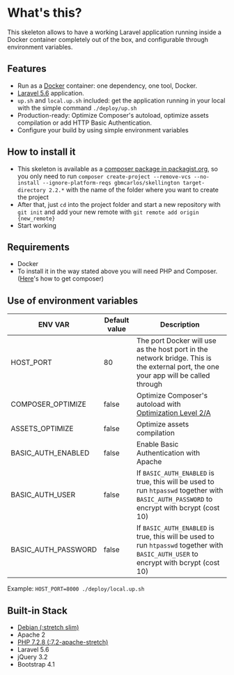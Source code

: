 # What's this?
This skeleton allows to have a working Laravel application running inside a Docker container completely out of the box, and configurable through environment variables.

## Features
* Run as a [Docker](https://docs.docker.com/) container: one dependency, one tool, Docker.
* [Laravel 5.6](https://laravel.com/docs/5.6) application.
* `up.sh` and `local.up.sh` included: get the application running in your local with the simple command `./deploy/up.sh`
* Production-ready: Optimize Composer's autoload, optimize assets compilation or add HTTP Basic Authentication.
* Configure your build by using simple environment variables

## How to install it
* This skeleton is available as a [composer package in packagist.org](https://packagist.org/packages/gbmcarlos/skellington), so you only need to run `composer create-project --remove-vcs --no-install --ignore-platform-reqs gbmcarlos/skellington target-directory 2.2.*` with the name of the folder where you want to create the project
* After that, just `cd` into the project folder and start a new repository with `git init` and add your new remote with `git remote add origin {new_remote}`
* Start working

## Requirements
* Docker
* To install it in the way stated above you will need PHP and Composer. ([Here](https://getcomposer.org/download/)'s how to get composer)

## Use of environment variables

|       ENV VAR        | Default value | Description |
| -------------------- | ------------- | ----------- |
| HOST_PORT            | 80            | The port Docker will use as the host port in the network bridge. This is the external port, the one your app will be called through |
| COMPOSER_OPTIMIZE    | false         | Optimize Composer's autoload with [Optimization Level 2/A](https://getcomposer.org/doc/articles/autoloader-optimization.md#optimization-level-2-a-authoritative-class-maps) |
| ASSETS_OPTIMIZE      | false         | Optimize assets compilation |
| BASIC_AUTH_ENABLED   | false         | Enable Basic Authentication with Apache |
| BASIC_AUTH_USER      | false         | If `BASIC_AUTH_ENABLED` is true, this will be used to run `htpasswd` together with `BASIC_AUTH_PASSWORD` to encrypt with bcrypt (cost 10) |
| BASIC_AUTH_PASSWORD  | false         | If `BASIC_AUTH_ENABLED` is true, this will be used to run `htpasswd` together with `BASIC_AUTH_USER` to encrypt with bcrypt (cost 10) |

Example:
`HOST_PORT=8000 ./deploy/local.up.sh`

## Built-in Stack
* [Debian (:stretch slim)](https://hub.docker.com/_/debian/)
* Apache 2
* [PHP 7.2.8 (:7.2-apache-stretch)](https://hub.docker.com/_/php/)
* Laravel 5.6
* jQuery 3.2
* Bootstrap 4.1
